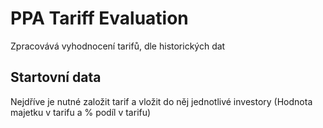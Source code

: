 # PPA Tariff Evaluation
Zpracovává vyhodnocení tarifů, dle historických dat

## Startovní data
Nejdříve je nutné založit tarif a vložit do něj jednotlivé investory (Hodnota majetku v tarifu a % podíl v tarifu)

